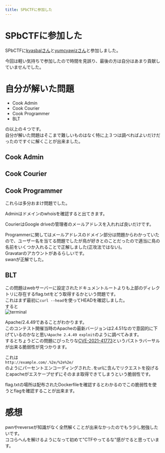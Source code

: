 ```yaml
---
title: SPbCTFに参加した
---
```


# SPbCTFに参加した
SPbCTFに[kyasbalさん](https://twitter.com/kyasbal_1994)と[yumcyawizさん](https://twitter.com/yumcyawiz)と参加しました。

今回は軽い気持ちで参加したので時間を見誤り、最後の方は自分はあまり貢献していませんでした。

# 自分が解いた問題

- Cook Admin
- Cook Courier
- Cook Programmer
- BLT

の以上の４つです。  
自分が解いた問題はそこまで難しいものはなく特に上３つは調べればよいだけだったのですぐに解くことが出来ました。

## Cook Admin
## Cook Courier
## Cook Programmer

これらは多分おまけ問題でした。  
  
Adminはドメインのwhoisを確認すると出てきます。  

CourierはGoogle driveの管理者のメールアドレスを入れれば良いだけです。

Programmerに関してはメールアドレスのドメイン部分は問題からわかっていたので、ユーザー名を当てる問題でしたが鳥が好きとのことだったので適当に鳥の名前をいくつか入れることで正解しました(正攻法ではない)。  
Gravatarのアカウントがあるらしいです。  
swanが正解でした。

## BLT
この問題はwebサーバーに設定されたドキュメントルートよりも上部のディレクトリに存在するflag.txtをどう取得するかという問題です。  
これはまず最初に`curl --head`を使ってHEADを確認しました。  
すると  
![terminal](https://i.imgur.com/csqfw9x.png)  

Apache/2.4.49であることがわかります。  
このコンテスト開催当時のApacheの最新バージョンは2.4.51なので意図的に下げているのかなと思い`Apache 2.4.49 exploit`のように調べてみます。  
するとちょうどこの問題にぴったりな[CVE-2021-41773](https://httpd.apache.org/security/vulnerabilities_24.html)というパストラバーサルが出来る脆弱性が見つかります。  
  
これは  
`http://example.com/.%2e/%2e%2e/`   
のようにパーセントエンコーディングされた`.`をurlに含んでリクエストを投げるとapacheがエスケープせずにそのまま取得できてしまうという脆弱性です。

flag.txtの場所は配布されたDockerfileを確認するとわかるのでこの脆弱性を使うとflagを確認することが出来ます。  

# 感想
pwnやreverseが知識がなく全然解くことが出来なかったのでもう少し勉強したいです。  
ココらへんを解けるようになって初めて"CTFやってるな"感がでると思っています。
